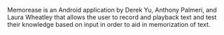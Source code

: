 Memorease is an Android application by Derek Yu, Anthony Palmeri, and Laura Wheatley that allows the user to record and playback text and test their knowledge based on input in order to aid in memorization of text.
